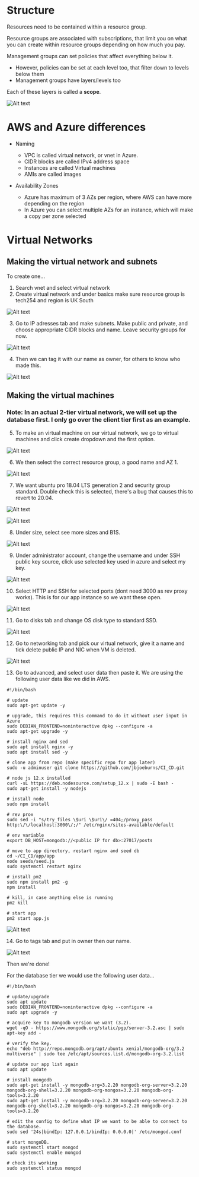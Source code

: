 # Structure

Resources need to be contained within a resource group.

Resource groups are associated with subscriptions, that limit you on what you can create within resource groups depending on how much you pay.

Management groups can set policies that affect everything below it.
- However, policies can be set at each level too, that filter down to levels below them
- Management groups have layers/levels too

Each of these layers is called a **scope**.

![Alt text](image-1.png)

# AWS and Azure differences

- Naming
  - VPC is called virtual network, or vnet in Azure.
  - CIDR blocks are called IPv4 address space
  - Instances are called Virtual machines
  - AMIs are called images

- Availability Zones
  - Azure has maximum of 3 AZs per region, where AWS can have more depending on the region
  - In Azure you can select multiple AZs for an instance, which will make a copy per zone selected

# Virtual Networks

## Making the virtual network and subnets

To create one...
1. Search vnet and select virtual network
2. Create virtual network and under basics make sure resource group is tech254 and region is UK South

![Alt text](image.png)

3. Go to IP adresses tab and make subnets. Make public and private, and choose appropriate CIDR blocks and name. Leave security groups for now.

![Alt text](image-2.png)

4. Then we can tag it with our name as owner, for others to know who made this.

![Alt text](image-3.png)

## Making the virtual machines

### Note: In an actual 2-tier virtual network, we will set up the database first. I only go over the client tier first as an example.

5. To make an virtual machine on our virtual network, we go to virtual machines and click create dropdown and the first option.

![Alt text](image-4.png)

6. We then select the correct resource group, a good name and AZ 1. 

![Alt text](image-5.png)

7. We want ubuntu pro 18.04 LTS generation 2 and security group standard. Double check this is selected, there's a bug that causes this to revert to 20.04.

![Alt text](image-6.png)

![Alt text](image-7.png)

8. Under size, select see more sizes and B1S.

![Alt text](image-8.png)

9. Under administrator account, change the username and under SSH public key source, click use selected key used in azure and select my key.

![Alt text](image-9.png)

10. Select HTTP and SSH for selected ports (dont need 3000 as rev proxy works). This is for our app instance so we want these open.

![Alt text](image-10.png)

11. Go to disks tab and change OS disk type to standard SSD.

![Alt text](image-11.png)

12. Go to networking tab and pick our virtual network, give it a name and tick delete public IP and NIC when VM is deleted.

![Alt text](image-12.png)

13. Go to advanced, and select user data then paste it. We are using the following user data like we did in AWS. 

```
#!/bin/bash

# update
sudo apt-get update -y

# upgrade, this requires this command to do it without user input in Azure
sudo DEBIAN_FRONTEND=noninteractive dpkg --configure -a
sudo apt-get upgrade -y

# install nginx and sed
sudo apt install nginx -y
sudo apt install sed -y

# clone app from repo (make specific repo for app later)
sudo -u adminuser git clone https://github.com/jbjoeburns/CI_CD.git

# node js 12.x installed
curl -sL https://deb.nodesource.com/setup_12.x | sudo -E bash -
sudo apt-get install -y nodejs

# install node 
sudo npm install

# rev prox
sudo sed -i "s/try_files \$uri \$uri\/ =404;/proxy_pass http:\/\/localhost:3000\/;/" /etc/nginx/sites-available/default

# env variable
export DB_HOST=mongodb://<public IP for db>:27017/posts

# move to app directory, restart nginx and seed db
cd ~/CI_CD/app/app
node seeds/seed.js
sudo systemctl restart nginx

# install pm2 
sudo npm install pm2 -g
npm install

# kill, in case anything else is running
pm2 kill

# start app
pm2 start app.js
```

![Alt text](image-13.png)

14. Go to tags tab and put in owner then our name.

![Alt text](image-14.png)

Then we're done!

For the database tier we would use the following user data...

```
#!/bin/bash

# update/upgrade
sudo apt update
sudo DEBIAN_FRONTEND=noninteractive dpkg --configure -a
sudo apt upgrade -y

# acquire key to mongodb version we want (3.2).
wget -qO - https://www.mongodb.org/static/pgp/server-3.2.asc | sudo apt-key add -

# verify the key.
echo "deb http://repo.mongodb.org/apt/ubuntu xenial/mongodb-org/3.2 multiverse" | sudo tee /etc/apt/sources.list.d/mongodb-org-3.2.list

# update our app list again
sudo apt update

# install mongodb
sudo apt-get install -y mongodb-org=3.2.20 mongodb-org-server=3.2.20 mongodb-org-shell=3.2.20 mongodb-org-mongos=3.2.20 mongodb-org-tools=3.2.20
sudo apt-get install -y mongodb-org=3.2.20 mongodb-org-server=3.2.20 mongodb-org-shell=3.2.20 mongodb-org-mongos=3.2.20 mongodb-org-tools=3.2.20

# edit the config to define what IP we want to be able to connect to the database.
sudo sed '24s|bindIp: 127.0.0.1/bindIp: 0.0.0.0|' /etc/mongod.conf

# start mongoDB.
sudo systemctl start mongod
sudo systemctl enable mongod

# check its working
sudo systemctl status mongod
```
